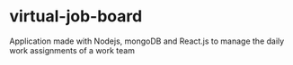 # virtual-job-board
Application made with Nodejs, mongoDB and React.js to manage the daily work assignments of a work team
